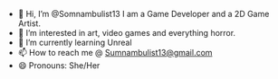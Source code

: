 - 👋 Hi, I’m @Somnambulist13 I am a Game Developer and a 2D Game Artist.
- 👀 I’m interested in art, video games and everything horror.
- 🌱 I’m currently learning Unreal
- 📫 How to reach me @ Sumnambulist13@gmail.com
- 😄 Pronouns: She/Her

<!---
Somnambulist13/Somnambulist13 is a ✨ special ✨ repository because its `README.md` (this file) appears on your GitHub profile.
You can click the Preview link to take a look at your changes.
--->

